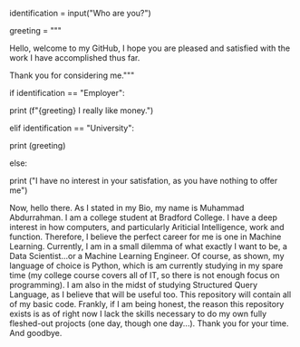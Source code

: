identification = input("Who are you?")

greeting = """

Hello, welcome to my GitHub, I hope you are pleased and satisfied with the work I have accomplished thus far.

Thank you for considering me."""

if identification == "Employer":

  print (f"{greeting} I really like money.")
  
elif identification == "University":

  print (greeting)
  
else:

  print ("I have no interest in your satisfation, as you have nothing to offer me")

Now, hello there. As I stated in my Bio, my name is Muhammad Abdurrahman. I am a college student at Bradford College. I have a deep interest in how computers, and particularly Ariticial Intelligence, work and function. Therefore, I believe the perfect career for me is one in Machine Learning. Currently, I am in a small dilemma of what exactly I want to be, a Data Scientist...or a Machine Learning Engineer. Of course, as shown, my language of choice is Python, which is am currently studying in my spare time (my college course covers all of IT, so there is not enough focus on programming). I am also in the midst of studying Structured Query Language, as I believe that will be useful too. 
This repository will contain all of my basic code. Frankly, if I am being honest, the reason this repository exists is as of right now I lack the skills necessary to do my own fully fleshed-out projocts (one day, though one day...).
Thank you for your time. And goodbye.

